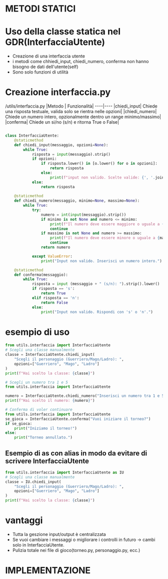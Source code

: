 # METODI STATICI

# Uso della classe statica nel GDR(InterfacciaUtente)

- Creazione di una interfaccia utente
- i metodi come chhiedi_input, chiedi_numero, conferma non hanno bisogno de dati dell'utente(self)
- Sono solo funzioni di utilità 

# Creazione interfaccia.py

/utils/interfaccia.py
|Metodo | Funzionalità|
----|----
|chiedi_input| Chiede una risposta testuale, valida solo se rientra nelle opzioni|
|chiedi_numero| Chiede un numero intero, opzionalmente dentro un range minimo/massimo|
|conferma| Chiede un si/no (s/n) e ritorna True o False|

```python

class InterfacciaUtente:
    @staticmethod
    def chiedi_input(messaggio, opzioni=None):
        while True:
            risposta = input(messaggio).strip()
            if opzioni:
                if risposta.lower() in [o.lower() for o in opzioni]:
                    return risposta
                else:
                    print(f"input non valido. Scelte valide: {', '.join(opzioni)}")
            else:
                return risposta
            
    @staticmethod
    def chiedi_numero(messaggio, minimo=None, massimo=None):
        while True:
            try:
                numero = int(input(messaggio).strip())
                if minimo is not None and numero <= minimo:
                    print(f"Il numero deve essere maggiore o uguale a {minimo}.")
                    continue
                if massimo is not None and numero >= massimo:
                    print(f"Il numero deve essere minore o uguale a {massimo}.")
                    continue
                return numero

            except ValueError:
                print("Input non valido. Inserisci un numero intero.")

    @staticmethod
    def conferma(messaggio):
        while True:
            risposta = input (messaggio + " (s/n): ").strip().lower()
            if risposta == 's':
                return True
            elif risposta == 'n':
                return False
            else:
                print("Input non valido. Rispondi con 's' o 'n'.")
```

# esempio di uso
```python
from utils.interfaccia import InterfacciaUtente
# Scegli una classe manualmente
classe = InterfacciaUtente.chiedi_input(
    "Scegli il personaggio (Guerriero/Mago/Ladro): ",
    opzioni=["Guerriero", "Mago", "Ladro"]
)
print(f"Hai scelto la classe: {classe}")
```

```python
# Scegli un numero tra 1 e 5
from utils.interfaccia import InterfacciaUtente

numero = InterfacciaUtente.chiedi_numero("Inserisci un numero tra 1 e 5: ", minimo=1, massimo=5)
print(f"Hai scelto il numero: {numero}")
```
```python
# Conferma di voler continuare
from utils.interfaccia import InterfacciaUtente
se_gioca = InterfacciaUtente.conferma("Vuoi iniziare il torneo?")
if se_gioca:
    print("Iniziamo il torneo!")
else:
    print("Torneo annullato.")
```

## Esempio di as con alias in modo da evitare di scrivere InterfacciaUtente
```python
from utils.interfaccia import InterfacciaUtente as IU
# Scegli una classe manualmente 
classe = IU.chiedi_input(
    "Scegli il personaggio (Guerriero/Mago/Ladro): ",
    opzioni=["Guerriero", "Mago", "Ladro"]
)
print(f"Hai scelto la classe: {classe}")
```
# vantaggi 
- Tutta la geszione input/output è centralizzata
- Se vuoi cambiare i messaggi o migliorare i controlli in futuro -> cambi solo in InterfacciaUtente.
- Pulizia totale nei file di gioco(torneo.py, personaggio.py, ecc.)

# IMPLEMENTAZIONE

